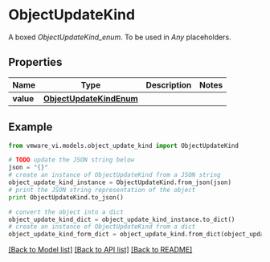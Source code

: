# ObjectUpdateKind

A boxed *ObjectUpdateKind_enum*. To be used in *Any* placeholders. 

## Properties
Name | Type | Description | Notes
------------ | ------------- | ------------- | -------------
**value** | [**ObjectUpdateKindEnum**](ObjectUpdateKindEnum.md) |  | 

## Example

```python
from vmware_vi.models.object_update_kind import ObjectUpdateKind

# TODO update the JSON string below
json = "{}"
# create an instance of ObjectUpdateKind from a JSON string
object_update_kind_instance = ObjectUpdateKind.from_json(json)
# print the JSON string representation of the object
print ObjectUpdateKind.to_json()

# convert the object into a dict
object_update_kind_dict = object_update_kind_instance.to_dict()
# create an instance of ObjectUpdateKind from a dict
object_update_kind_form_dict = object_update_kind.from_dict(object_update_kind_dict)
```
[[Back to Model list]](../README.md#documentation-for-models) [[Back to API list]](../README.md#documentation-for-api-endpoints) [[Back to README]](../README.md)


